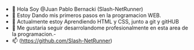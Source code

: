- 👋 Hola Soy @Juan Pablo Bernacki (Slash-NetRunner)
- 👀 Estoy Dando mis primeros pasos en la programacion WEB.
- 🌱 Actualmente estoy Aprendiendo HTML y CSS, junto a git y gitHUB
- 💞️ Me gustaria seguir desarrolandome profesionalmente en esta area de la programacion.-
- 📫 (https://github.com/Slash-NetRunner)

<!---
Slash-NetRunner/Slash-NetRunner is a ✨ special ✨ repository because its `README.md` (this file) appears on your GitHub profile.
You can click the Preview link to take a look at your changes.
--->
